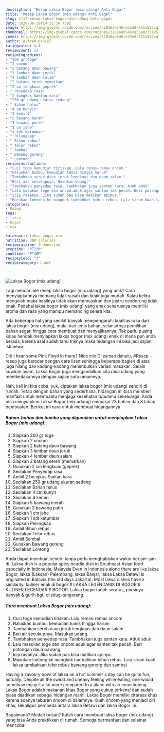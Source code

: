 ```yaml
---
description: "Resep Laksa Bogor (mix udang) Anti Gagal"
title: "Resep Laksa Bogor (mix udang) Anti Gagal"
slug: 2117-resep-laksa-bogor-mix-udang-anti-gagal
date: 2020-06-29T14:56:34.739Z
image: https://img-global.cpcdn.com/recipes/31816ab546ce35e0/751x532cq70/laksa-bogor-mix-udang-foto-resep-utama.jpg
thumbnail: https://img-global.cpcdn.com/recipes/31816ab546ce35e0/751x532cq70/laksa-bogor-mix-udang-foto-resep-utama.jpg
cover: https://img-global.cpcdn.com/recipes/31816ab546ce35e0/751x532cq70/laksa-bogor-mix-udang-foto-resep-utama.jpg
author: Alfred Daniel
ratingvalue: 4.4
reviewcount: 13
recipeingredient:
- "200 gr toge"
- "2 oncom"
- "2 batang daun bawang"
- "3 lembar daun jeruk"
- "4 lembar daun salam"
- "2 batang sereh memarkan"
- "2 cm lengkuas geprek"
- " Penyedap rasa"
- "2 bungkus Santan kara"
- "250 gr udang ukuran sedang"
- " Bahan halus"
- "4 cm kunyit"
- "4 kemiri"
- "5 bawang merah"
- "3 bawang putih"
- "1 cm jahe"
- "1 sdt ketumbar"
- " Pelengkap"
- " Bihun rebus"
- " Telor rebus"
- " Sambal"
- " Bawang goreng"
- " Lontong"
recipeinstructions:
- "Cuci toge kemudian tiriskan. Lalu remas-remas oncom."
- "Haluskan bumbu, kemudian tumis hingga harum"
- "Tambahkan sereh daun jeruk lengkuas dan daun salam."
- "Beri air secukupnya. Masukan udang."
- "Tambhakan penyedap rasa. Tambhakan juga santan kara. Aduk aduk"
- "Lalu masukan toge dan oncom.aduk agar santan tak pecah. Beri potongan daun bawang."
- "Icip rasanya. Jika sudah pas bisa matikan apinya."
- "Masukan lontong ke mangkok tambahkan bihun rebus. Lalu siram kuah laksa tambahkan telor rebus bawang goreng dan sambal"
categories:
- Resep
tags:
- laksa
- bogor
- mix

katakunci: laksa bogor mix 
nutrition: 300 calories
recipecuisine: Indonesian
preptime: "PT22M"
cooktime: "PT46M"
recipeyield: "3"
recipecategory: Lunch

---
```



![Laksa Bogor (mix udang)](https://img-global.cpcdn.com/recipes/31816ab546ce35e0/751x532cq70/laksa-bogor-mix-udang-foto-resep-utama.jpg)

Lagi mencari ide resep laksa bogor (mix udang) yang unik? Cara menyiapkannya memang tidak susah dan tidak juga mudah. Kalau keliru mengolah maka hasilnya tidak akan memuaskan dan justru cenderung tidak enak. Padahal laksa bogor (mix udang) yang enak seharusnya memiliki aroma dan rasa yang mampu memancing selera kita.

Ada beberapa hal yang sedikit banyak mempengaruhi kualitas rasa dari laksa bogor (mix udang), mulai dari jenis bahan, selanjutnya pemilihan bahan segar, hingga cara membuat dan menyajikannya. Tak perlu pusing kalau hendak menyiapkan laksa bogor (mix udang) enak di mana pun anda berada, karena asal sudah tahu triknya maka hidangan ini bisa jadi sajian istimewa.

Did I hear some Pink Floyd in there? Nice mix  Di zaman dahulu, #Resep - resep juga beredar dengan cara lisan sehingga beberapa bagian di atas juga hilang dan kadang-kadang menimbulkan variasi masakan. Selain suwiran ayam, Laksa Bogor juga mengandalkan cita rasa udang yang membedakannya dengan sajian soto umumnya.


Nah, kali ini kita coba, yuk, ciptakan laksa bogor (mix udang) sendiri di rumah. Tetap dengan bahan yang sederhana, hidangan ini bisa memberi manfaat untuk membantu menjaga kesehatan tubuhmu sekeluarga. Anda bisa menyiapkan Laksa Bogor (mix udang) memakai 23 bahan dan 8 tahap pembuatan. Berikut ini cara untuk membuat hidangannya.

<!--inarticleads1-->

##### Bahan-bahan dan bumbu yang digunakan untuk menyiapkan Laksa Bogor (mix udang):

1. Siapkan 200 gr toge
1. Siapkan 2 oncom
1. Siapkan 2 batang daun bawang
1. Siapkan 3 lembar daun jeruk
1. Siapkan 4 lembar daun salam
1. Siapkan 2 batang sereh (memarkan)
1. Gunakan 2 cm lengkuas (geprek)
1. Sediakan  Penyedap rasa
1. Ambil 2 bungkus Santan kara
1. Sediakan 250 gr udang ukuran sedang
1. Sediakan  Bahan halus
1. Sediakan 4 cm kunyit
1. Sediakan 4 kemiri
1. Siapkan 5 bawang merah
1. Gunakan 3 bawang putih
1. Siapkan 1 cm jahe
1. Siapkan 1 sdt ketumbar
1. Siapkan  Pelengkap
1. Ambil  Bihun rebus
1. Sediakan  Telor rebus
1. Ambil  Sambal
1. Gunakan  Bawang goreng
1. Sediakan  Lontong


Anda dapat membuat sendiri tanpa perlu menghabiskan waktu berjam-jam di. Laksa dish is a popular spicy noodle dish in Southeast Asian food especially in Indonesia, Malaysia Even in Indonesia alone there are like laksa Bogor, laksa (Laksan) Palembang, laksa Banjar, laksa Laksa Betawi is originated in Batavia (the old days Jakarta). Most laksa dishes have a similarity. kuliner enak di bogor # LAKSA LEGENDARIS DI BOGOR # KULINER LEGENDARIS BOGOR. Laksa bogor tanah seratus, porsinya banyak &amp; gurih bgt, ciledug-tangerang. 

<!--inarticleads2-->

##### Cara membuat Laksa Bogor (mix udang):

1. Cuci toge kemudian tiriskan. Lalu remas-remas oncom.
1. Haluskan bumbu, kemudian tumis hingga harum
1. Tambahkan sereh daun jeruk lengkuas dan daun salam.
1. Beri air secukupnya. Masukan udang.
1. Tambhakan penyedap rasa. Tambhakan juga santan kara. Aduk aduk
1. Lalu masukan toge dan oncom.aduk agar santan tak pecah. Beri potongan daun bawang.
1. Icip rasanya. Jika sudah pas bisa matikan apinya.
1. Masukan lontong ke mangkok tambahkan bihun rebus. Lalu siram kuah laksa tambahkan telor rebus bawang goreng dan sambal


Having a savoury bowl of laksa on a hot summer&#39;s day can be quite fun, actually. Despite all the sweat and uneasy feeling while eating, one would somehow enjoy it a lot more compared to a place with air conditioning. Laksa Bogor adalah makanan khas Bogor yang cukup terkenal dan sudah biasa dijadikan sebagai hidangan resmi. Laksa Bogor memiliki citarasa khas karena adanya taburan oncom di dalamnya. Kuah oncom yang menjadi ciri khas, sekaligus pembeda antara laksa Betawi dan laksa Bogor ini. 

Bagaimana? Mudah bukan? Itulah cara membuat laksa bogor (mix udang) yang bisa Anda praktikkan di rumah. Semoga bermanfaat dan selamat mencoba!

